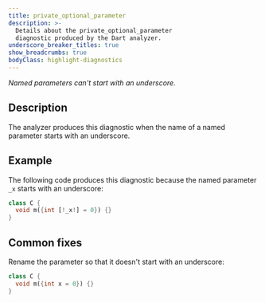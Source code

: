 ```yaml
---
title: private_optional_parameter
description: >-
  Details about the private_optional_parameter
  diagnostic produced by the Dart analyzer.
underscore_breaker_titles: true
show_breadcrumbs: true
bodyClass: highlight-diagnostics
---
```


_Named parameters can't start with an underscore._

## Description

The analyzer produces this diagnostic when the name of a named parameter
starts with an underscore.

## Example

The following code produces this diagnostic because the named parameter
`_x` starts with an underscore:

```dart
class C {
  void m({int [!_x!] = 0}) {}
}
```

## Common fixes

Rename the parameter so that it doesn't start with an underscore:

```dart
class C {
  void m({int x = 0}) {}
}
```
